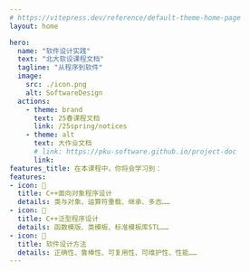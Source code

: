 ```yaml
---
# https://vitepress.dev/reference/default-theme-home-page
layout: home

hero:
  name: "软件设计实践"
  text: "北大软设课程文档"
  tagline: "从程序到软件"
  image: 
    src: ./icon.png
    alt: SoftwareDesign
  actions:
    - theme: brand
      text: 25春课程文档
      link: /25spring/notices
    - theme: alt
      text: 大作业文档
      # link: https://pku-software.github.io/project-doc
      link: 
features_title: 在本课程中，你将会学习到：
features:
- icon: 📗
  title: C++面向对象程序设计
  details: 类与对象、运算符重载、继承、多态……
- icon: 📙
  title: C++泛型程序设计
  details: 函数模版、类模板、标准模板库STL……
- icon: 📘
  title: 软件设计方法
  details: 正确性、鲁棒性、可复用性、可维护性、性能……
---
```


